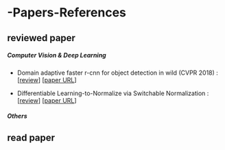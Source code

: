 # -Papers-References

## reviewed paper

##### Computer Vision & Deep Learning

- Domain adaptive faster r-cnn for object detection in wild (CVPR 2018) : [[review](https://github.com/ppooiiuuyh/-Papers-References/blob/master/%5Breviewed%5D%20domain%20adaptive%20faster%20r-cnn%20for%20object%20detection%20in%20the%20wild/review.md)] [[paper URL](https://github.com/ppooiiuuyh/-Papers-References/tree/master/%5Breviewed%5D%20domain%20adaptive%20faster%20r-cnn%20for%20object%20detection%20in%20the%20wild)]

- Differentiable Learning-to-Normalize via Switchable Normalization : [[review](https://github.com/ppooiiuuyh/-Papers-References/blob/master/%5Breviewed%5D%20differnentiable%20Learning-to-Normalize%20via%20Switchable%20Normalization/SN_review.md)] [[paper URL](https://arxiv.org/pdf/1806.10779.pdf)]

##### Others


## read paper


